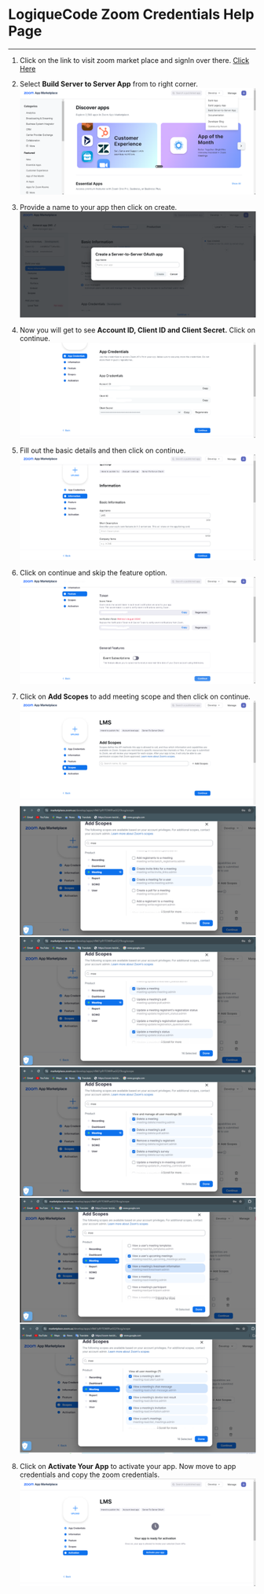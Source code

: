 <!-- # LoqiueCode Zoom Credentials Help Page

## Headers

# This is a Heading h1
## This is a Heading h2
###### This is a Heading h6

## Emphasis

*This text will be italic*  
_This will also be italic_

**This text will be bold**  
__This will also be bold__

_You **can** combine them_

## Lists

### Unordered

* Item 1
* Item 2
* Item 2a
* Item 2b

### Ordered

1. Item 1
2. Item 2
3. Item 3
    1. Item 3a
    2. Item 3b

## Images

![This is an alt text.](/images/Image.png "This is a sample image.")

## Links

Connect with us [LogiqueCodeWebsite](https://logiquecode.com/).

## Blockquotes

> Markdown is a lightweight markup language with plain-text-formatting syntax, created in 2004 by John Gruber with Aaron Swartz.
>
>> Markdown is often used to format readme files, for writing messages in online discussion forums, and to create rich text using a plain text editor.

## Tables

| Left columns  | Right columns |
| ------------- |:-------------:|
| left foo      | right foo     |
| left bar      | right bar     |
| left baz      | right baz     |

## Blocks of code

```
let message = 'Hello world';
alert(message);
```

## Inline code

This web site is using `markedjs/marked`. -->
# LogiqueCode Zoom Credentials Help Page

---

1. Click on the link to visit zoom market place and signIn over there. [Click Here](https://marketplace.zoom.us/)

2. Select **Build Server to Server App** from to right corner.
![alt text](./1.%20Image%20.png)

3. Provide a name to your app then click on create.
![alt text](./2.%20Image%20.png)

4. Now you will get to see **Account ID, Client ID and Client Secret.** Click on continue.
![alt text](./secret%20key.png)
5. Fill out the basic details and then click on continue.
![alt text](./4.%20image.png)
6. Click on continue and skip the feature option.
![alt text](./secret%20token.png)

7. Click on **Add Scopes** to add meeting scope and then click on continue.
![alt text](./6.%20image.png)
![alt text](./scope1.png)
![alt text](./scope2.png)
![alt text](./scope3.png)
![alt text](./scope4.png)
![alt text](./scope5.png)
8. Click on **Activate Your App** to activate your app. Now move to app credentials and copy the zoom credentials.
![alt text](./7.%20image.png)


